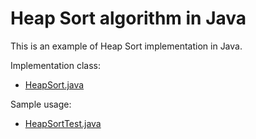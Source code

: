 # Heap Sort algorithm in Java

This is an example of Heap Sort implementation in Java.

Implementation class:
* [HeapSort.java](src/main/java/com/github/claudiohigashi/sorting/heapsort/HeapSort.java)

Sample usage:
* [HeapSortTest.java](src/test/java/com/github/claudiohigashi/sorting/heapsort/HeapSortTest.java)
